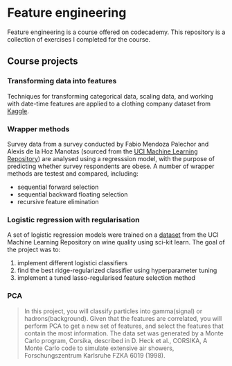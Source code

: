 # Feature engineering 
Feature engineering is a course offered on codecademy. This repository is a collection of exercises I completed for the course.

## Course projects
### Transforming data into features
Techniques for transforming categorical data, scaling data, and working with date-time features are applied to a clothing company dataset from [Kaggle](https://www.kaggle.com/datasets/nicapotato/womens-ecommerce-clothing-reviews). 

### Wrapper methods
Survey data from a survey conducted by Fabio Mendoza Palechor and Alexis de la Hoz Manotas (sourced from the [UCI Machine Learning Repository](https://archive.ics.uci.edu/ml/datasets/Estimation+of+obesity+levels+based+on+eating+habits+and+physical+condition+)) are analysed using a regresssion model, with the purpose of predicting whether survey respondents are obese. A number of wrapper methods are testest and compared, including:
- sequential forward selection
- sequential backward floating selection
- recursive feature elimination

### Logistic regression with regularisation
A set of logistic regression models were trained on a [dataset](https://archive.ics.uci.edu/ml/datasets/wine+quality) from the UCI Machine Learning Repository on wine quality using sci-kit learn. The goal of the project was to:
1. implement different logistici classifiers
2. find the best ridge-regularized classifier using hyperparameter tuning
3. implement a tuned lasso-regularised feature selection method

### PCA
>In this project, you will classify particles into gamma(signal) or hadrons(background). Given that the features are correlated, you will perform PCA to get a new set of features, and select the features that contain the most information. The data set was generated by a Monte Carlo program, Corsika, described in D. Heck et al., CORSIKA, A Monte Carlo code to simulate extensive air showers, Forschungszentrum Karlsruhe FZKA 6019 (1998).
